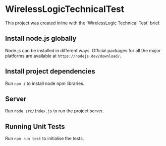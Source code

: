 # WirelessLogicTechnicalTest

This project was created inline with the 'WirelessLogic Technical Test' brief.

## Install node.js globally

Node.js can be installed in different ways. Official packages for all the major platforms are available at `https://nodejs.dev/download/`.

## Install project dependencies

Run `npm i` to install node npm libraries.

## Server

Run `node src/index.js` to run the project server.

## Running Unit Tests

Run `npm run test` to initialise the tests.
